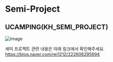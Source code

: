 # Semi-Project
<h2>UCAMPING(KH_SEMI_PROJECT)</h2>

![image](https://user-images.githubusercontent.com/75795444/163106690-34bac506-94ce-4afb-883a-ec9c0f9ec5a8.png)

세미 프로젝트 관련 내용은 아래 링크에서 확인해주세요.<br>
https://blog.naver.com/rei1212/222606295694
